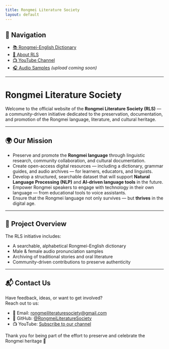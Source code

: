 ```yaml
---
title: Rongmei Literature Society
layout: default
---
```


## 🔗 Navigation

- [📚 Rongmei-English Dictionary](dictionary.md)
- [📖 About RLS](about.md)
- [📺 YouTube Channel](https://www.youtube.com/@RongmeiLiteratureSociety?sub_confirmation=1)
- [🎧 Audio Samples](audio/) *(upload coming soon)*

---

# Rongmei Literature Society

Welcome to the official website of the **Rongmei Literature Society (RLS)** — a community-driven initiative dedicated to the preservation, documentation, and promotion of the Rongmei language, literature, and cultural heritage.

---

## 🌍 Our Mission

- Preserve and promote the **Rongmei language** through linguistic research, community collaboration, and cultural documentation.
- Create open-access digital resources — including a dictionary, grammar guides, and audio archives — for learners, educators, and linguists.
- Develop a structured, searchable dataset that will support **Natural Language Processing (NLP)** and **AI-driven language tools** in the future.
- Empower Rongmei speakers to engage with technology in their own language — from educational tools to voice assistants.
- Ensure that the Rongmei language not only survives — but **thrives** in the digital age.

---

## 📝 Project Overview

The RLS initiative includes:
- A searchable, alphabetical Rongmei-English dictionary
- Male & female audio pronunciation samples
- Archiving of traditional stories and oral literature
- Community-driven contributions to preserve authenticity

---

## 📬 Contact Us

Have feedback, ideas, or want to get involved?  
Reach out to us:

- 📧 Email: [rongmeiliteraturesociety@gmail.com](mailto:rongmeiliteraturesociety@gmail.com)
- 🐙 GitHub: [@RongmeiLiteratureSociety](https://github.com/RongmeiLiteratureSociety)
- 📺 YouTube: [Subscribe to our channel](https://www.youtube.com/@RongmeiLiteratureSociety?sub_confirmation=1)

Thank you for being part of the effort to preserve and celebrate the Rongmei heritage 🌿
